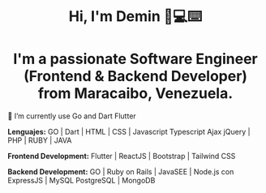 <h1 align="center"> Hi, I'm Demin 👋💻⌨️ </h1>
<h1 align="center"> I'm a passionate Software Engineer </br> (Frontend & Backend Developer) </br> from Maracaibo, Venezuela. </h1>

🌱 I’m currently use Go and Dart Flutter

<p><strong>Lenguajes:</strong> GO | Dart | HTML | CSS | Javascript Typescript Ajax jQuery | PHP | RUBY | JAVA </p>
<p><strong>Frontend Development:</strong> Flutter | ReactJS | Bootstrap | Tailwind CSS </p>
<p><strong>Backend Development:</strong> GO | Ruby on Rails | JavaSEE | Node.js con ExpressJS | MySQL PostgreSQL | MongoDB </p>


<!--
###  Hi, I'm Demin 👋💻⌨️ 
**deminsantana/deminsantana** is a ✨ _special_ ✨ repository because its `README.md` (this file) appears on your GitHub profile.

Here are some ideas to get you started:

- 🔭 I’m currently working on ...
- 🌱 I’m currently learning ...
- 👯 I’m looking to collaborate on ...
- 🤔 I’m looking for help with ...
- 💬 Ask me about ...
- 📫 How to reach me: ...
- 😄 Pronouns: ...
- ⚡ Fun fact: ...
-->

